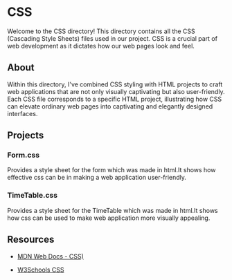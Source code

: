 # CSS

Welcome to the CSS directory! This directory contains all the CSS (Cascading Style Sheets) files used in our project. CSS is a crucial part of web development as it dictates how our web pages look and feel.

## About

Within this directory, I've combined CSS styling with HTML projects to craft web applications that are not only visually captivating but also user-friendly. Each CSS file corresponds to a specific HTML project, illustrating how CSS can elevate ordinary web pages into captivating and elegantly designed interfaces.

## Projects

### Form.css

Provides a style sheet for the form which was made in html.It shows how effective css can be in making a web application user-friendly.

### TimeTable.css

Provides a style sheet for the TimeTable which was made in html.It shows how css can be used to make web application more visually appealing.

## Resources

- [MDN Web Docs - CSS)](https://developer.mozilla.org/en-US/docs/Web/CSS)

- [W3Schools CSS](https://www.w3schools.com/css/)

